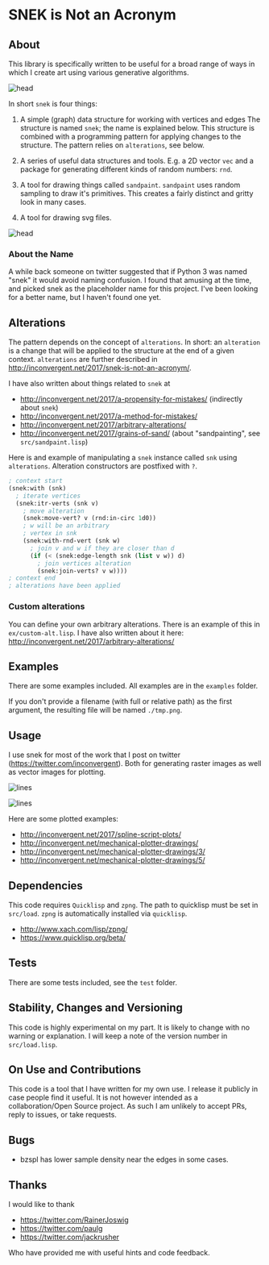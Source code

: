 # SNEK is Not an Acronym


## About

This library is specifically written to be useful for a broad range of ways in
which I create art using various generative algorithms.

![head](img/cells.lisp.png?raw=true "ex")

In short `snek` is four things:

1. A simple (graph) data structure for working with vertices and edges The
   structure is named `snek`; the name is explained below. This structure is
   combined with a programming pattern for applying changes to the structure.
   The pattern relies on `alterations`, see below.

2. A series of useful data structures and tools. E.g. a 2D vector `vec` and a
   package for generating different kinds of random numbers: `rnd`.


3. A tool for drawing things called `sandpaint`. `sandpaint` uses random
   sampling to draw it's primitives. This creates a fairly distinct and gritty
   look in many cases.

4. A tool for drawing svg files.

![head](img/spline-script.lisp.png?raw=true "ex")


### About the Name

A while back someone on twitter suggested that if Python 3 was named "snek" it
would avoid naming confusion. I found that amusing at the time, and picked snek
as the placeholder name for this project. I've been looking for a better name,
but I haven't found one yet.


## Alterations

The pattern depends on the concept of `alterations`. In short: an `alteration`
is a change that will be applied to the structure at the end of a given
context. `alterations` are further described in
http://inconvergent.net/2017/snek-is-not-an-acronym/.

I have also written about things related to `snek` at

  - http://inconvergent.net/2017/a-propensity-for-mistakes/ (indirectly about `snek`)
  - http://inconvergent.net/2017/a-method-for-mistakes/
  - http://inconvergent.net/2017/arbitrary-alterations/
  - http://inconvergent.net/2017/grains-of-sand/ (about "sandpainting", see
    `src/sandpaint.lisp`)

Here is and example of manipulating a `snek` instance called `snk` using
`alterations`. Alteration constructors are postfixed with `?`.

```lisp
; context start
(snek:with (snk)
  ; iterate vertices
  (snek:itr-verts (snk v)
    ; move alteration
    (snek:move-vert? v (rnd:in-circ 1d0))
    ; w will be an arbitrary
    ; vertex in snk
    (snek:with-rnd-vert (snk w)
      ; join v and w if they are closer than d
      (if (< (snek:edge-length snk (list v w)) d)
        ; join vertices alteration
        (snek:join-verts? v w))))
; context end
; alterations have been applied
```


### Custom alterations

You can define your own arbitrary alterations. There is an example of this in
`ex/custom-alt.lisp`. I have also written about it here:
http://inconvergent.net/2017/arbitrary-alterations/


## Examples

There are some examples included. All examples are in the `examples` folder.

If you don't provide a filename (with full or relative path) as the first
argument, the resulting file will be named `./tmp.png`.


## Usage

I use snek for most of the work that I post on twitter
(https://twitter.com/inconvergent). Both for generating raster images as well
as vector images for plotting.

![lines](img/lines.lisp.png?raw=true "ex")

![lines](img/grid-bz-walk.lisp.png?raw=true "ex")

Here are some plotted examples:

 - http://inconvergent.net/2017/spline-script-plots/
 - http://inconvergent.net/mechanical-plotter-drawings/
 - http://inconvergent.net/mechanical-plotter-drawings/3/
 - http://inconvergent.net/mechanical-plotter-drawings/5/


## Dependencies

This code requires `Quicklisp` and `zpng`. The path to quicklisp must be set in
`src/load`. `zpng` is automatically installed via `quicklisp`.

 - http://www.xach.com/lisp/zpng/
 - https://www.quicklisp.org/beta/


## Tests

There are some tests included, see the `test` folder.


## Stability, Changes and Versioning

This code is highly experimental on my part. It is likely to change with no
warning or explanation. I will keep a note of the version number in
`src/load.lisp`.


## On Use and Contributions

This code is a tool that I have written for my own use. I release it publicly
in case people find it useful. It is not however intended as a
collaboration/Open Source project. As such I am unlikely to accept PRs, reply
to issues, or take requests.


## Bugs

 - bzspl has lower sample density near the edges in some cases.


## Thanks

I would like to thank

  - https://twitter.com/RainerJoswig
  - https://twitter.com/paulg
  - https://twitter.com/jackrusher

Who have provided me with useful hints and code feedback.

